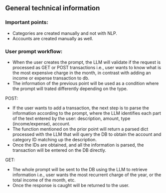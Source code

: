 ## General technical information
### Important points:
- Categories are created manually and not with NLP.
- Accounts are created manually as well.

### **User prompt workflow:**

- When the user creates the prompt, the LLM will validate if the request is processed as GET or POST transactions 
i.e., user wants to know what is the most expensive charge in the month,
in contrast with adding an income or expense transaction to db.
- The information of the previous point will be used as a condition where the prompt will trated differently depending
on the type.

POST: 
- If the user wants to add a transaction, the next step is to parse the information according to the prompt, 
where the LLM identifies each part of the text entered by the user: description, amount, type (income/expense), account.
- The function mentioned on the prior point will return a parsed dict processed with the LLM that will query the DB
to obtain the account and category ID matching up the description.
- Once the IDs are obtained, and all the information is parsed, the transaction will be entered on the DB directly.

GET:
- The whole prompt will be sent to the DB using the LLM to retrieve information i.e., user wants the most recurrent
charge of the year, or the total income of the month, etc.
- Once the response is caught will be returned to the user.